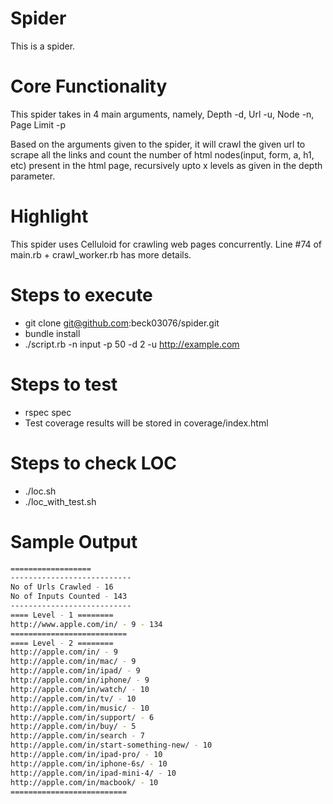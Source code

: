 # Spider
This is a spider.

# Core Functionality

This spider takes in 4 main arguments, namely,
Depth -d, Url -u, Node -n, Page Limit -p

Based on the arguments given to the spider, it will crawl the given url to scrape all the links and count the number of html nodes(input, form, a, h1, etc) present in the html page, recursively upto x levels as given in the depth parameter.

# Highlight

This spider uses Celluloid for crawling web pages concurrently. Line #74 of main.rb + crawl_worker.rb has more details.

# Steps to execute

- git clone git@github.com:beck03076/spider.git
- bundle install
- ./script.rb -n input -p 50 -d 2 -u http://example.com

# Steps to test

- rspec spec
- Test coverage results will be stored in coverage/index.html

# Steps to check LOC

- ./loc.sh
- ./loc_with_test.sh

# Sample Output
```sh
==================
---------------------------
No of Urls Crawled - 16
No of Inputs Counted - 143
---------------------------
==== Level - 1 ========
http://www.apple.com/in/ - 9 - 134
==========================
==== Level - 2 ========
http://apple.com/in/ - 9
http://apple.com/in/mac/ - 9
http://apple.com/in/ipad/ - 9
http://apple.com/in/iphone/ - 9
http://apple.com/in/watch/ - 10
http://apple.com/in/tv/ - 10
http://apple.com/in/music/ - 10
http://apple.com/in/support/ - 6
http://apple.com/in/buy/ - 5
http://apple.com/in/search - 7
http://apple.com/in/start-something-new/ - 10
http://apple.com/in/ipad-pro/ - 10
http://apple.com/in/iphone-6s/ - 10
http://apple.com/in/ipad-mini-4/ - 10
http://apple.com/in/macbook/ - 10
==========================
```
